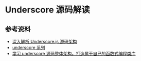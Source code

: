 # Underscore 源码解读

## 参考资料

-   [深入解析 Underscore.js 源码架构](https://juejin.cn/post/6844904097582153735)
-   [underscore 系列](https://juejin.cn/column/7039525589232926757)
-   [学习 underscore 源码整体架构，打造属于自己的函数式编程类库](https://lxchuan12.gitee.io/underscore/)
